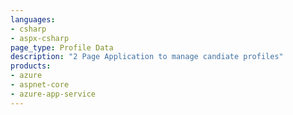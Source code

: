```yaml
---
languages:
- csharp
- aspx-csharp
page_type: Profile Data
description: "2 Page Application to manage candiate profiles"
products:
- azure
- aspnet-core
- azure-app-service
---
```


